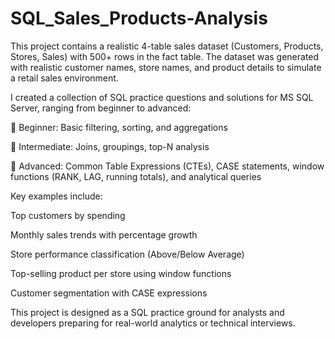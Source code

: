 # SQL_Sales_Products-Analysis
This project contains a realistic 4-table sales dataset (Customers, Products, Stores, Sales) with 500+ rows in the fact table. The dataset was generated with realistic customer names, store names, and product details to simulate a retail sales environment.

I created a collection of SQL practice questions and solutions for MS SQL Server, ranging from beginner to advanced:

🔹 Beginner: Basic filtering, sorting, and aggregations

🔹 Intermediate: Joins, groupings, top-N analysis

🔹 Advanced: Common Table Expressions (CTEs), CASE statements, window functions (RANK, LAG, running totals), and analytical queries

Key examples include:

Top customers by spending

Monthly sales trends with percentage growth

Store performance classification (Above/Below Average)

Top-selling product per store using window functions

Customer segmentation with CASE expressions

This project is designed as a SQL practice ground for analysts and developers preparing for real-world analytics or technical interviews.
